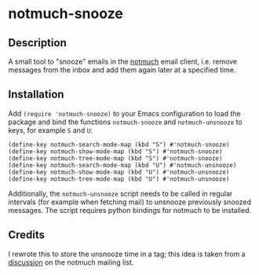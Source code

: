 # notmuch-snooze

## Description

A small tool to "snooze" emails in the [notmuch](http://notmuchmail.org/) email
client, i.e. remove messages from the inbox and add them again later at a
specified time.

## Installation

Add `(require 'notmuch-snooze)` to your Emacs configuration to load the package
and bind the functions `notmuch-snooze` and `notmuch-unsnooze` to keys, for
example `S` and `U`:

    (define-key notmuch-search-mode-map (kbd "S") #'notmuch-snooze)
    (define-key notmuch-show-mode-map (kbd "S") #'notmuch-snooze)
    (define-key notmuch-tree-mode-map (kbd "S") #'notmuch-snooze)
    (define-key notmuch-search-mode-map (kbd "U") #'notmuch-unsnooze)
    (define-key notmuch-show-mode-map (kbd "U") #'notmuch-unsnooze)
    (define-key notmuch-tree-mode-map (kbd "U") #'notmuch-unsnooze)

Additionally, the `notmuch-unsnooze` script needs to be called
in regular intervals (for example when fetching mail) to unsnooze
previously snoozed messages. The script requires python bindings
for notmuch to be installed.

## Credits

I rewrote this to store the unsnooze time in a tag; this idea is
taken from a [discussion](http://notmuch.198994.n3.nabble.com/email-snoozing-in-notmuch-td4032734.html) on the notmuch mailing list.
